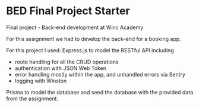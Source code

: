 # BED Final Project Starter

Final project - Back-end development at Winc Academy

For this assignment we had to develop the back-end for a booking app. 

For this project I used:
Express.js to model the RESTful API including
- route handling for all the CRUD operations
- authentication with JSON Web Token
- error handling mostly within the app, and unhandled errors via Sentry
- logging with Winston 
  
Prisma to model the database and seed the database with the provided data from the assignment. 


